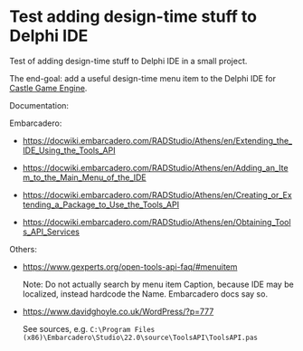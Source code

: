 # Test adding design-time stuff to Delphi IDE

Test of adding design-time stuff to Delphi IDE in a small project.

The end-goal: add a useful design-time menu item to the Delphi IDE for [Castle Game Engine](https://castle-engine.io/).

Documentation:

Embarcadero:

- https://docwiki.embarcadero.com/RADStudio/Athens/en/Extending_the_IDE_Using_the_Tools_API

- https://docwiki.embarcadero.com/RADStudio/Athens/en/Adding_an_Item_to_the_Main_Menu_of_the_IDE

- https://docwiki.embarcadero.com/RADStudio/Athens/en/Creating_or_Extending_a_Package_to_Use_the_Tools_API

- https://docwiki.embarcadero.com/RADStudio/Athens/en/Obtaining_Tools_API_Services

Others:

- https://www.gexperts.org/open-tools-api-faq/#menuitem

    Note: Do not actually search by menu item Caption, because IDE may be localized, instead hardcode the Name. Embarcadero docs say so.

- https://www.davidghoyle.co.uk/WordPress/?p=777

    See sources, e.g. `C:\Program Files (x86)\Embarcadero\Studio\22.0\source\ToolsAPI\ToolsAPI.pas`
